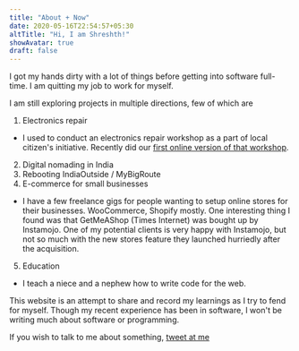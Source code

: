 ```yaml
---
title: "About + Now"
date: 2020-05-16T22:54:57+05:30
altTitle: "Hi, I am Shreshth!"
showAvatar: true
draft: false
---
```


I got my hands dirty with a lot of things before getting into software full-time. I am quitting my job to work for myself.

I am still exploring projects in multiple directions, few of which are

1. Electronics repair
  * I used to conduct an electronics repair workshop as a part of local citizen's initiative. Recently did our [first online version of that workshop](https://shreshth.dev/repair-workshop-online-1/).
2. Digital nomading in India
3. Rebooting IndiaOutside / MyBigRoute
4. E-commerce for small businesses
  * I have a few freelance gigs for people wanting to setup online stores for their businesses. WooCommerce, Shopify mostly. One interesting thing I found was that GetMeAShop (Times Internet) was bought up by Instamojo. One of my potential clients is very happy with Instamojo, but not so much with the new stores feature they launched hurriedly after the acquisition.
5. Education
  * I teach a niece and a nephew how to write code for the web.

This website is an attempt to share and record my learnings as I try to fend for myself. Though my recent experience has been in software, I won't be writing much about software or programming.

If you wish to talk to me about something, <a class="underline" href="https://twitter.com/shreshthmohan">tweet at me</a>
